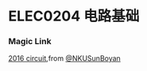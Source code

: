 
# ELEC0204 电路基础

### Magic Link

[2016 circuit](https://github.com/Emanual20/Emanual20.github.io/tree/main/resources/grade-1/ELEC0204/),from [@NKUSunBoyan](https://github.com/NKUSunBoyan)